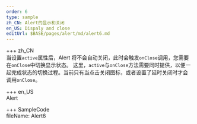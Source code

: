 ```yaml
---
order: 6
type: sample
zh_CN: Alert的显示和关闭
en_US: Dispaly and close
editUrl: $BASE/pages/alert/md/alert6.md
---
```


+++ zh_CN  
 当设置<Code>active</Code>属性后，Alert 将不会自动关闭，此时会触发<Code>onClose</Code>调用，您需要在<Code>onClose</Code>中切换显示状态。
这里，<Code>active</Code>与<Code>onClose</Code>方法需要同时提供，以便一起完成状态的切换过程。当前只有当点击关闭图标，或者设置了延时关闭时才会
调用<Code>onClose</Code>。

+++ en_US  
Alert

+++ SampleCode  
fileName: Alert6
